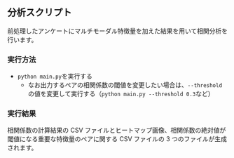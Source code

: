 ## 分析スクリプト

前処理したアンケートにマルチモーダル特徴量を加えた結果を用いて相関分析を行います。

### 実行方法

- `python main.py`を実行する
  - なお出力するペアの相関係数の閾値を変更したい場合は、`--threshold`の値を変更して実行する（`python main.py --threshold 0.3`など）

### 実行結果

相関係数の計算結果の CSV ファイルとヒートマップ画像、相関係数の絶対値が閾値になる重要な特徴量のペアに関する CSV ファイルの 3 つのファイルが生成されます。
